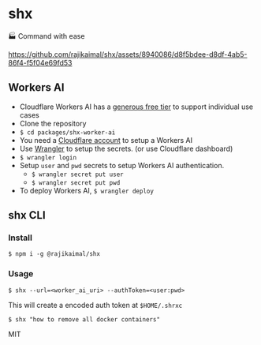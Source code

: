 # shx

🏭 Command with ease

https://github.com/rajikaimal/shx/assets/8940086/d8f5bdee-d8df-4ab5-86f4-f5f04e69fd53

## Workers AI

- Cloudflare Workers AI has a [generous free tier](https://developers.cloudflare.com/workers-ai/platform/limits/) to support individual use cases
- Clone the repository
- `$ cd packages/shx-worker-ai`
- You need a [Cloudflare account](https://www.cloudflare.com/) to setup a Workers AI
- Use [Wrangler](https://developers.cloudflare.com/workers/wrangler/install-and-update/) to setup the secrets. (or use Cloudflare dashboard)
- `$ wrangler login`
- Setup `user` and `pwd` secrets to setup Workers AI authentication.
  - `$ wrangler secret put user`
  - `$ wrangler secret put pwd`
- To deploy Workers AI, `$ wrangler deploy`

## shx CLI

### Install

```
$ npm i -g @rajikaimal/shx
```

### Usage

```
$ shx --url=<worker_ai_uri> --authToken=<user:pwd>
```

This will create a encoded auth token at `$HOME/.shrxc`

```
$ shx "how to remove all docker containers"
```

MIT
